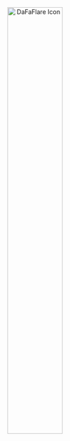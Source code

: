 <div id="top"</div>
<div align="center" ><img width="50%" alt="DaFaFlare Icon" src="https://i.ibb.co.com/VJTL6Zz/favicon.png"></div>
